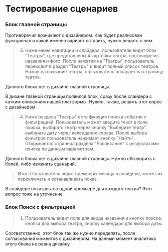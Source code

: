 # Тестирование сценариев

### Блок главной страницы
Противоречия возникают с дизайнером. Как будет реализован функционал и какой именно вариант оставить, нужно решить с ним. 
>3. Ниже меню навигации и слайдера, пользователь видит блок "Театры", где представлены 4 карточки театра, состоящие из названия и фото. После нажатия на "Театры", пользователь переходит в раздел "Театры" и видит полный список театров. Нажав на название театра, пользователь попадает на страницу театра.

Данного блока нет в дизайне главной страницы.

В дизане главной страницы появился блок, сразу после слайдера с катким описанием нашей платформы. Нужно, также, решить этот впрос с дизайнером.
>4. Ниже раздела "Театры" есть функция поиска события с фильтрацией. Пользователь может вводить текст в поле поиска, выбирать театр через кнопку "Выберите театр", выбирать дату через календарик справа. После выбора фильтров пользователь нажимает кнопку "Найти". Открывается страница раздела "Расписание" с результатами поиска по данным параметрам.

Данного блока нет в дизайне главной страницы. Нужно обговорить с Колей, либо изменить сценарий.

>Итог: Пользователь видит премьеры месяца в слайдере, может их переключать и останавливать показ.

В слайдере показаны по одной премьере для каждого театра? Этот вопрос тоже на уточнение

### Блок Поиск с фильтрацией

>1. Пользователь видит поле для ввода названия и кнопку поиска, кнопка для выбора театра, кнопку календаря для выбора даты.

Соответственно, этот блок так же нужно переделать, после согласования моментов с дизайнером. На данный момент аналитика этого блока не равна дизайну




